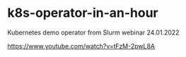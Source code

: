 # k8s-operator-in-an-hour
Kubernetes demo operator from Slurm webinar 24.01.2022

https://www.youtube.com/watch?v=tFzM-2pwL8A
